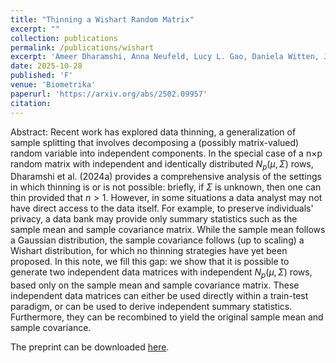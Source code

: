 ```yaml
---
title: "Thinning a Wishart Random Matrix"
excerpt: ""
collection: publications
permalink: /publications/wishart
excerpt: 'Ameer Dharamshi, Anna Neufeld, Lucy L. Gao, Daniela Witten, Jacob Bien'
date: 2025-10-28
published: 'F'
venue: 'Biometrika'
paperurl: 'https://arxiv.org/abs/2502.09957'
citation: 
---
```


Abstract: Recent work has explored data thinning, a generalization of sample splitting that involves decomposing a (possibly matrix-valued) random variable into independent components. In the special case of a n×p random matrix with independent and identically distributed $N_p(\mu,\Sigma)$ rows, Dharamshi et al. (2024a) provides a comprehensive analysis of the settings in which thinning is or is not possible: briefly, if $\Sigma$ is unknown, then one can thin provided that $n>1$. However, in some situations a data analyst may not have direct access to the data itself. For example, to preserve individuals' privacy, a data bank may provide only summary statistics such as the sample mean and sample covariance matrix. While the sample mean follows a Gaussian distribution, the sample covariance follows (up to scaling) a Wishart distribution, for which no thinning strategies have yet been proposed. In this note, we fill this gap: we show that it is possible to generate two independent data matrices with independent $N_p(\mu,\Sigma)$ rows, based only on the sample mean and sample covariance matrix. These independent data matrices can either be used directly within a train-test paradigm, or can be used to derive independent summary statistics. Furthermore, they can be recombined to yield the original sample mean and sample covariance.

The preprint can be downloaded [here](https://arxiv.org/abs/2502.09957).
